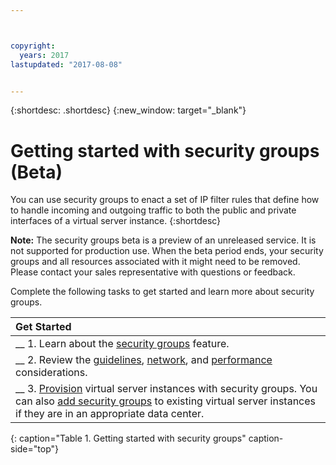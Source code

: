 ```yaml
---



copyright:
  years: 2017
lastupdated: "2017-08-08"


---
```


{:shortdesc: .shortdesc}
{:new_window: target="_blank"}

# Getting started with security groups (Beta)

You can use security groups to enact a set of IP filter rules that define how to handle incoming and outgoing traffic to both the public and private interfaces of a virtual server instance.
{:shortdesc}

**Note:** The security groups beta is a preview of an unreleased service. It is not supported for production use. When the beta period ends, your security groups and all resources associated with it might need to be removed. Please contact your sales representative with questions or feedback.

Complete the following tasks to get started and learn more about security groups.

| Get Started       |
|:------------------|
| __ 1. Learn about the [security groups](sg_overview.html) feature. |
| __ 2. Review the [guidelines](sg_guidelines.html), [network](sg_network_config.html), and [performance](sg_perf_limits.html) considerations.|
| __ 3. [Provision](sg_provisioning.html) virtual server instances with security groups. You can also [add security groups](sg_creating.html) to existing virtual server instances if they are in an appropriate data center.  |
{: caption="Table 1. Getting started with security groups" caption-side="top"} 



